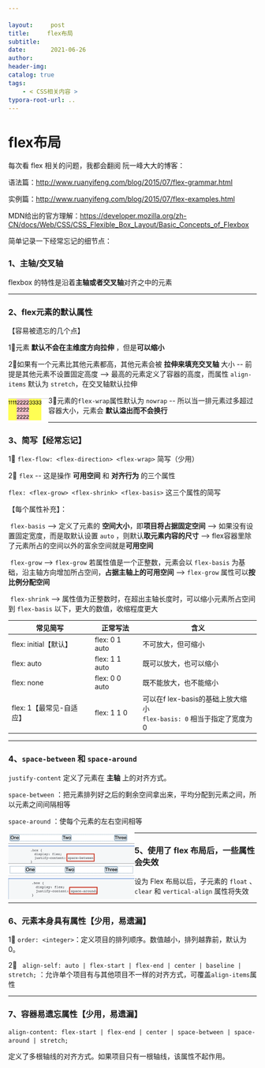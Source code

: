 ```yaml
---

layout:     post
title:     flex布局
subtitle:  
date:       2021-06-26
author:     
header-img: 
catalog: true
tags:
    - < CSS相关内容 >
typora-root-url: ..
---
```



# flex布局

每次看 flex 相关的问题，我都会翻阅 阮一峰大大的博客：

语法篇：http://www.ruanyifeng.com/blog/2015/07/flex-grammar.html

实例篇：http://www.ruanyifeng.com/blog/2015/07/flex-examples.html

MDN给出的官方理解：https://developer.mozilla.org/zh-CN/docs/Web/CSS/CSS_Flexible_Box_Layout/Basic_Concepts_of_Flexbox

简单记录一下经常忘记的细节点：

### 1、主轴/交叉轴

flexbox 的特性是沿着**主轴或者交叉轴**对齐之中的元素

------

### 2、flex元素的默认属性

【容易被遗忘的几个点】

1⃣️元素 **默认不会在主维度方向拉伸** ，但是**可以缩小**

2⃣️如果有一个元素比其他元素都高，其他元素会被 **拉伸来填充交叉轴** 大小 -- 前提是其他元素不设置固定高度 --> 最高的元素定义了容器的高度，而属性 `align-items` 默认为 `stretch`，在交叉轴默认拉伸

<img src="/../img/assets_2019/image-20210626174524473.png" alt="image-20210626174524473" style="zoom:33%;float:left;" />

3⃣️元素的`flex-wrap`属性默认为 `nowrap` -- 所以当一排元素过多超过容器大小，元素会 **默认溢出而不会换行**

------

### 3、简写【经常忘记】

1⃣️ `flex-flow: <flex-direction> <flex-wrap>` 简写（少用）

2⃣️  `flex`  -- 这是操作 **可用空间** 和 **对齐行为** 的三个属性

`flex: <flex-grow> <flex-shrink> <flex-basis>` 这三个属性的简写

【每个属性补充】：

​	 `flex-basis` --> 定义了元素的 **空间大小**，即**项目将占据固定空间** --> 如果没有设置固定宽度，而是取默认设置 `auto` ，则默认**取元素内容的尺寸** --> flex容器里除了元素所占的空间以外的富余空间就是**可用空间**

​	`flex-grow` --> `flex-grow` 若属性值是一个正整数，元素会以 `flex-basis` 为基础，沿主轴方向增加所占空间，**占据主轴上的可用空间** -->  `flex-grow` 属性可以**按比例分配空间**

​	`flex-shrink` --> 属性值为正整数时，在超出主轴长度时，可以缩小元素所占空间到 `flex-basis` 以下，更大的数值，收缩程度更大

| 常见简写                 | 正常写法       | 含义                                                         |
| ------------------------ | -------------- | ------------------------------------------------------------ |
| flex: initial【默认】    | flex: 0 1 auto | 不可放大，但可缩小                                           |
| flex: auto               | flex: 1 1 auto | 既可以放大，也可以缩小                                       |
| flex: none               | flex: 0 0 auto | 既不能放大，也不能缩小                                       |
| flex: 1【最常见-自适应】 | flex: 1 1 0    | 可以在f lex-basis的基础上放大缩小<br>`flex-basis: 0` 相当于指定了宽度为 0 |

------

### 4、`space-between` 和 `space-around`

`justify-content` 定义了元素在 **主轴** 上的对齐方式。

`space-between` ：把元素排列好之后的剩余空间拿出来，平均分配到元素之间，所以元素之间间隔相等

`space-around` ：使每个元素的左右空间相等

<img src="/../img/assets_2019/image-20210626185122124.png" alt="image-20210626185122124" style="zoom:25%;float:left" />

<img src="/../img/assets_2019/image-20210626185128408.png" alt="image-20210626185128408" style="zoom:25%;float:left" />

------

### 5、使用了 flex 布局后，一些属性会失效

设为 Flex 布局以后，子元素的 `float` 、 `clear` 和 `vertical-align` 属性将失效

------

### 6、元素本身具有属性【少用，易遗漏】

1⃣️ `order: <integer>`：定义项目的排列顺序。数值越小，排列越靠前，默认为0。

2⃣️ ` align-self: auto | flex-start | flex-end | center | baseline | stretch;` ：允许单个项目有与其他项目不一样的对齐方式，可覆盖`align-items`属性

------

### 7、容器易遗忘属性【少用，易遗漏】

 `align-content: flex-start | flex-end | center | space-between | space-around | stretch;`

定义了多根轴线的对齐方式。如果项目只有一根轴线，该属性不起作用。


